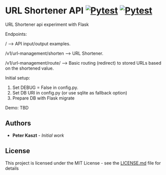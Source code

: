 # URL Shortener API [![Pytest](https://github.com/kasztp/URL_Shortener/actions/workflows/pylint.yml/badge.svg)](https://github.com/kasztp/URL_Shortener/actions/workflows/pylint.yml) [![Pytest](https://github.com/kasztp/URL_Shortener/actions/workflows/pytest.yml/badge.svg)](https://github.com/kasztp/URL_Shortener/actions/workflows/pytest.yml)

URL Shortener api experiment with Flask


Endpoints:

/ --> API input/output examples.

/v1/url-management/shorten --> URL Shortener.

/v1/url-management/route/<SHORTENED> --> Basic routing (redirect) to stored URLs based on the shortened value.


Initial setup:
1. Set DEBUG = False in config.py.
2. Set DB URI in config.py (or use sqlite as fallback option)
3. Prepare DB with Flask migrate


Demo: TBD


## Authors

* **Peter Kaszt** - *Initial work*

## License

This project is licensed under the MIT License - see the [LICENSE.md](LICENSE.md) file for details

